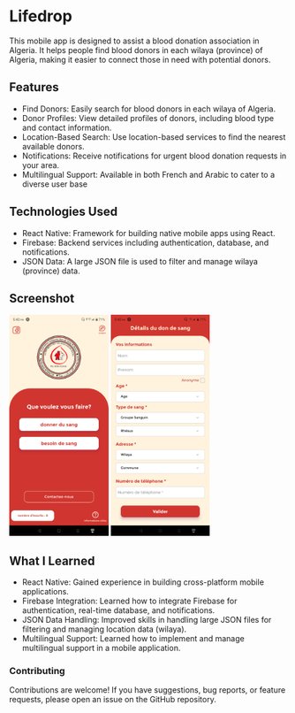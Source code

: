 # Lifedrop
This mobile app is designed to assist a blood donation association in Algeria. It helps people find blood donors in each wilaya (province) of Algeria, making it easier to connect those in need with potential donors.

## Features
- Find Donors: Easily search for blood donors in each wilaya of Algeria.
- Donor Profiles: View detailed profiles of donors, including blood type and contact information.
- Location-Based Search: Use location-based services to find the nearest available donors.
- Notifications: Receive notifications for urgent blood donation requests in your area.
- Multilingual Support: Available in both French and Arabic to cater to a diverse user base

## Technologies Used
- React Native: Framework for building native mobile apps using React.
- Firebase: Backend services including authentication, database, and notifications.
- JSON Data: A large JSON file is used to filter and manage wilaya (province) data.

## Screenshot
<p float="left">
  <img src="https://github.com/sabuuuu/lifeDrop/blob/main/Screenshot_20230909-174226.png" alt="Blood Donation App Screenshot" height="400">
  <img src="https://github.com/sabuuuu/lifeDrop/blob/main/Screenshot_20230909-174229.png" alt="Blood Donation App Screenshot" height="400">
</p>

## What I Learned
- React Native: Gained experience in building cross-platform mobile applications.
- Firebase Integration: Learned how to integrate Firebase for authentication, real-time database, and notifications.
- JSON Data Handling: Improved skills in handling large JSON files for filtering and managing location data (wilaya).
- Multilingual Support: Learned how to implement and manage multilingual support in a mobile application.

### Contributing
Contributions are welcome! If you have suggestions, bug reports, or feature requests, please open an issue on the GitHub repository.
